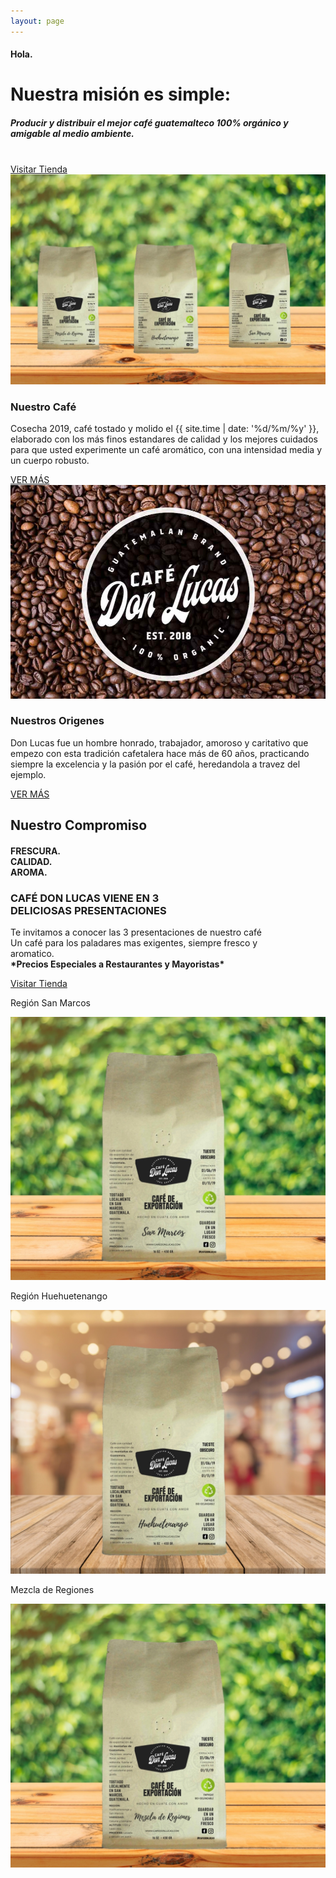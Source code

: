 ```yaml
---
layout: page
---
```

<div class="jumbotron" id="home-jumbotron">
	<div class="container">
		<h4>Hola.</h4>
		<h1>Nuestra misi&oacute;n es simple:</h1>
		<h5>Producir y distribuir el mejor caf&eacute; guatemalteco 100% org&aacute;nico y amigable al medio ambiente.</h5>
		<br>
		<a href="/comprar" id="button-tienda">Visitar Tienda</a>
	</div>
</div>
<div class="featuring" id="home-featuring">
	<div class="container">
	<div class="row">
		<div class="col-md-6 col-xs-12">
			<img class="img-responsive" id="cafe-img" src="images/cover-producto.png">
			<h3>Nuestro Caf&eacute; </h3>
			<p>Cosecha 2019, café tostado y molido el {{ site.time | date: '%d/%m/%y' }}, elaborado con los más finos estandares de calidad y los mejores cuidados para que usted experimente un café aromático, con una intensidad media y un cuerpo robusto. </p>
			<a href="/nuestro-cafe" id="button">VER MÁS</a>
		</div>
		<div class="col-md-6 col-xs-12">
			<img class="img-responsive" id="granos" src="/images/granos-supporting.png">
			<h3>Nuestros Origenes</h3>
			<p>Don Lucas fue un hombre honrado, trabajador, amoroso y caritativo que empezo con esta tradición cafetalera hace más de 60 años, practicando siempre la excelencia y la pasión por el caf&eacute;, heredandola a travez del ejemplo. </p>
			<a href="/nuestros-origenes" id="button">VER MÁS</a>
		</div>
	</div>
</div>
</div>
<div class="supporting-2" id="home-supporting-2">
	<h2>Nuestro Compromiso</h2>
	<h4>FRESCURA. <br> CALIDAD. <BR> AROMA. </h4>
</div>
<div class="featuring-2" id="home-featuring-2">
	<h3>CAFÉ DON LUCAS VIENE EN 3 <br>DELICIOSAS PRESENTACIONES</h3>
	<p>Te invitamos a conocer las 3 presentaciones de nuestro caf&eacute; <br>Un caf&eacute; para los paladares mas exigentes, siempre fresco y <br>aromatico. <br> <strong>*Precios Especiales a Restaurantes y Mayoristas*</strong></p>
	<a href="/comprar" id="button">Visitar Tienda</a>
</div>
<div class="product" id="home-product">
	<div class="container">
		<div class="row">
			<div class="col-md-6 col-xs-12">
				<p>Regi&oacute;n San Marcos</p>
				<a href="/region-san-marcos"><img class="img-responsive" id="product-image" src="/images/sanmarcos.jpg"/></a>
			</div>
			<div class="col-md-6 col-xs-12">
				<p>Regi&oacute;n Huehuetenango</p>
				<a href="/region-huehuetenango"><img class="img-responsive" src="/images/huehue.jpg"/></a>
			</div>
		</div>
		<div class="row">
			<div class="col-md-6 col-md-offset-3 col-xs-12">
				<p>Mezcla de Regiones</p>
				<a href="/region-mezcla"><img class="img-responsive" src="/images/mezcla.jpg"/></a>
			</div>
		</div>
	</div>
</div>
